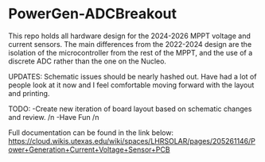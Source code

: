 # PowerGen-ADCBreakout
This repo holds all hardware design for the 2024-2026 MPPT voltage and current sensors. The main differences from the 2022-2024 design are the isolation of the microcontroller from the rest of the MPPT, and the use of a discrete ADC rather than the one on the Nucleo. 

UPDATES:
Schematic issues should be nearly hashed out. Have had a lot of people look at it now and I feel comfortable moving forward with the layout and printing. 

TODO:
-Create new iteration of board layout based on schematic changes and review. /n
-Have Fun /n

Full documentation can be found in the link below:
https://cloud.wikis.utexas.edu/wiki/spaces/LHRSOLAR/pages/205261146/Power+Generation+Current+Voltage+Sensor+PCB
